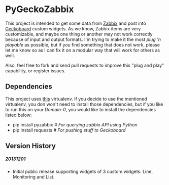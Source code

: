 PyGeckoZabbix
=============

This project is intended to get some data from [Zabbix](http://www.zabbix.com) and post into [Geckoboard](http://www.geckoboard.com)
custom widgets. As we know, Zabbix items are very customizable, and maybe one thing or another may not work correctly
because of input and output formats. I'm trying to make it the most *plug 'n playable* as possible, but if you find
something that does not work, please let me know so as I can fix it on a modular way that will work for others as well.

Also, feel free to fork and send pull requests to improve this "plug and play" capability, or register issues.

Dependencies
------------

This project uses [this](https://github.com/bobeirasa/virtualenvs/tree/master/pygeckozabbix) virtualenv. If you decide to use the mentioned virtualenv, you don won't need to install those
dependencies, but if you like to run this on your *Domain-0*, you would like to install the dependencies listed below:

  * pip install pyzabbix  *# For querying zabbix API using Python*
  * pip install requests  *# For pushing stuff to Geckoboard*

Version History
---------------

##### 20131201
  * Initial public release supporting widgets of 3 custom widgets: Line, Monitoring and List.